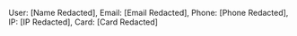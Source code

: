 User: [Name Redacted], Email: [Email Redacted], Phone: [Phone Redacted], IP: [IP Redacted], Card: [Card Redacted]